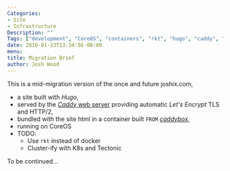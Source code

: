 ```yaml
---
Categories:
- Site
- Infrastructure
Description: ""
Tags: ["development", "CoreOS", "containers", "rkt", "hugo", "caddy", "Let's Encrypt"]
date: 2016-01-23T13:34:56-08:00
menu:
title: Migration Brief
author: Josh Wood
---
```


This is a mid-migration version of the once and future joshix.com,

* a site built with *Hugo*,
* served by the [*Caddy* web server](https://caddyserver.com) providing automatic
  *Let's Encrypt* TLS and HTTP/2,
* bundled with the site html in a container built `FROM` [*caddybox*][caddybox],
* running on CoreOS<!--more-->
* TODO:
  * Use `rkt` instead of docker
  * Cluster-ify with K8s and Tectonic

To be continued...


[caddy]: https://caddyserver.com
[caddybox]: https://github.com/joshix/caddybox
